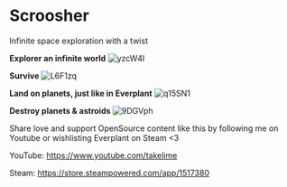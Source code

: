# Scroosher
 Infinite space exploration with a twist
 
 **Explorer an infinite world**
 ![yzcW4I](https://user-images.githubusercontent.com/73933309/110991616-25970a80-8375-11eb-95d4-0094a0808f03.gif)
 
 **Survive**
![L6F1zq](https://user-images.githubusercontent.com/73933309/110991770-58410300-8375-11eb-987b-8dd3c4fabb45.gif)

**Land on planets, just like in Everplant**
![q15SN1](https://user-images.githubusercontent.com/73933309/110991865-76a6fe80-8375-11eb-9be5-749ab9bac4e6.png)

**Destroy planets & astroids**
![9DGVph](https://user-images.githubusercontent.com/73933309/110991938-89213800-8375-11eb-9274-a89e9a486dee.gif)

Share love and support OpenSource content like this by following me on Youtube or wishlisting Everplant on Steam <3

YouTube: https://www.youtube.com/takelime

Steam: https://store.steampowered.com/app/1517380
